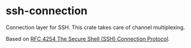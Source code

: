 # ssh-connection

Connection layer for SSH. This crate takes care of channel multiplexing.

Based on [RFC 4254 The Secure Shell (SSH) Connection Protocol](https://datatracker.ietf.org/doc/html/rfc4254).
